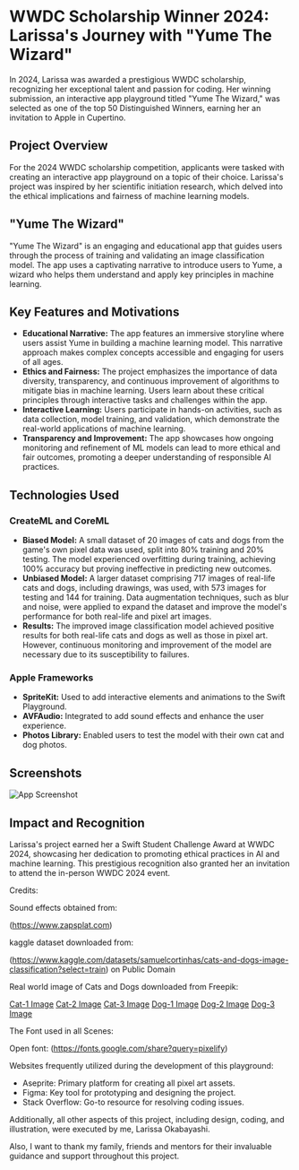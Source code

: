 # WWDC Scholarship Winner 2024: Larissa's Journey with "Yume The Wizard"

In 2024, Larissa was awarded a prestigious WWDC scholarship, recognizing her exceptional talent and passion for coding. Her winning submission, an interactive app playground titled "Yume The Wizard," was selected as one of the top 50 Distinguished Winners, earning her an invitation to Apple in Cupertino.

## Project Overview

For the 2024 WWDC scholarship competition, applicants were tasked with creating an interactive app playground on a topic of their choice. Larissa's project was inspired by her scientific initiation research, which delved into the ethical implications and fairness of machine learning models.

## "Yume The Wizard"

"Yume The Wizard" is an engaging and educational app that guides users through the process of training and validating an image classification model. The app uses a captivating narrative to introduce users to Yume, a wizard who helps them understand and apply key principles in machine learning.

## Key Features and Motivations

- **Educational Narrative:** The app features an immersive storyline where users assist Yume in building a machine learning model. This narrative approach makes complex concepts accessible and engaging for users of all ages.
- **Ethics and Fairness:** The project emphasizes the importance of data diversity, transparency, and continuous improvement of algorithms to mitigate bias in machine learning. Users learn about these critical principles through interactive tasks and challenges within the app.
- **Interactive Learning:** Users participate in hands-on activities, such as data collection, model training, and validation, which demonstrate the real-world applications of machine learning.
- **Transparency and Improvement:** The app showcases how ongoing monitoring and refinement of ML models can lead to more ethical and fair outcomes, promoting a deeper understanding of responsible AI practices.

## Technologies Used

### CreateML and CoreML

- **Biased Model:** A small dataset of 20 images of cats and dogs from the game's own pixel data was used, split into 80% training and 20% testing. The model experienced overfitting during training, achieving 100% accuracy but proving ineffective in predicting new outcomes.
- **Unbiased Model:** A larger dataset comprising 717 images of real-life cats and dogs, including drawings, was used, with 573 images for testing and 144 for training. Data augmentation techniques, such as blur and noise, were applied to expand the dataset and improve the model's performance for both real-life and pixel art images.
- **Results:** The improved image classification model achieved positive results for both real-life cats and dogs as well as those in pixel art. However, continuous monitoring and improvement of the model are necessary due to its susceptibility to failures.

### Apple Frameworks

- **SpriteKit:** Used to add interactive elements and animations to the Swift Playground.
- **AVFAudio:** Integrated to add sound effects and enhance the user experience.
- **Photos Library:** Enabled users to test the model with their own cat and dog photos.

## Screenshots

![App Screenshot](../images/YumeTheWizard.png)

## Impact and Recognition

Larissa's project earned her a Swift Student Challenge Award at WWDC 2024, showcasing her dedication to promoting ethical practices in AI and machine learning. This prestigious recognition also granted her an invitation to attend the in-person WWDC 2024 event.


Credits:

Sound effects obtained from:

(https://www.zapsplat.com)

kaggle dataset downloaded from:

(https://www.kaggle.com/datasets/samuelcortinhas/cats-and-dogs-image-classification?select=train) on Public Domain

Real world image of Cats and Dogs downloaded from Freepik:

[Cat-1 Image](https://br.freepik.com/fotos-gratis/gato-futurista-com-oculos-de-protecao_94936866.htm)
[Cat-2 Image](https://br.freepik.com/psd-gratuitas/belo-retrato-de-gato-isolado_38310653.htm#query=gato&position=44&from_view=search&track=sph&uuid=6f74c674-6caf-46e7-bdcf-fda12447053b)
[Cat-3 Image](https://br.freepik.com/fotos-gratis/o-gato-vermelho-ou-branco-eu-no-estudio-branco_9405874.htm#query=gato&position=47&from_view=search&track=sph&uuid=6f74c674-6caf-46e7-bdcf-fda12447053b)
[Dog-1 Image](https://br.freepik.com/fotos-gratis/vista-frontal-do-conceito-de-cachorro-fofo-engracado_11524384.htm#page=3&query=dog&position=25&from_view=search&track=sph&uuid=f5b27127-906b-493f-869c-b95914220aa0)
[Dog-2 Image](https://br.freepik.com/psd-gratuitas/retrato-de-grupo-de-filhotes-adoraveis_3730286.htm)
[Dog-3 Image](https://br.freepik.com/fotos-gratis/cao-de-raca-pura-sendo-adoravel-em-um-estudio_15615916.htm)

The Font used in all Scenes:

Open font: (https://fonts.google.com/share?query=pixelify)

Websites frequently utilized during the development of this playground:

- Aseprite: Primary platform for creating all pixel art assets.
- Figma: Key tool for prototyping and designing the project.
- Stack Overflow: Go-to resource for resolving coding issues.

Additionally, all other aspects of this project, including design, coding, and illustration, were executed by me, Larissa Okabayashi.

Also, I want to thank my family, friends and mentors for their invaluable guidance and support throughout this project.
